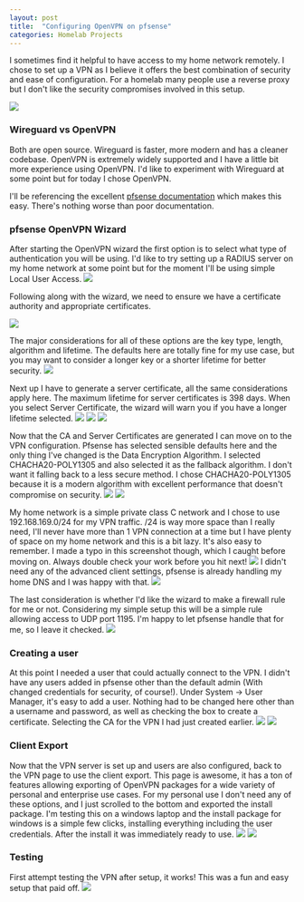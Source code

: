 ```yaml
---
layout: post
title:  "Configuring OpenVPN on pfsense"
categories: Homelab Projects
---
```

I sometimes find it helpful to have access to my home network remotely. I chose to set up a VPN as I believe it offers the best combination of security and ease of configuration. For a homelab many people use a reverse proxy but I don't like the security compromises involved in this setup.

![](/assets/screenshots/vpn/2025-01-26_22-32_1.png)
### Wireguard vs OpenVPN
Both are open source. Wireguard is faster, more modern and has a cleaner codebase. OpenVPN is extremely widely supported and I have a little bit more experience using OpenVPN. I'd like to experiment with Wireguard at some point but for today I chose OpenVPN.

I'll be referencing the excellent [pfsense documentation](https://docs.netgate.com/pfsense/en/latest/recipes/openvpn-ra.html) which makes this easy. There's nothing worse than poor documentation.

### pfsense OpenVPN Wizard 

After starting the OpenVPN wizard the first option is to select what type of authentication you will be using. I'd like to try setting up a RADIUS server on my home network at some point but for the moment I'll be using simple Local User Access.
![](/assets/screenshots/vpn/2025-01-26_22-32_2.png)

Following along with the wizard, we need to ensure we have a certificate authority and appropriate certificates. 

![](/assets/screenshots/vpn/2025-01-26_22-33.png)

The major considerations for all of these options are the key type, length, algorithm and lifetime. The defaults here are totally fine for my use case, but you may want to consider a longer key or a shorter lifetime for better security.
![](/assets/screenshots/vpn/2025-01-27_01-56.png)

Next up I have to generate a server certificate, all the same considerations apply here. The maximum lifetime for server certificates is 398 days. When you select Server Certificate, the wizard will warn you if you have a longer lifetime selected.
![](/assets/screenshots/vpn/2025-01-26_22-40.png)
![](/assets/screenshots/vpn/2025-01-26_22-34.png)
![](/assets/screenshots/vpn/2025-01-26_22-35.png)

Now that the CA and Server Certificates are generated I can move on to the VPN configuration. Pfsense has selected sensible defaults here and the only thing I've changed is the Data Encryption Algorithm. I selected CHACHA20-POLY1305 and also selected it as the fallback algorithm. I don't want it falling back to a less secure method. I chose CHACHA20-POLY1305 because it is a modern algorithm with excellent performance that doesn't compromise on security.
![](/assets/screenshots/vpn/2025-01-26_22-40_1.png)
![](/assets/screenshots/vpn/2025-01-26_22-41.png)

My home network is a simple private class C network and I chose to use 192.168.169.0/24 for my VPN traffic. /24 is way more space than I really need, I'll never have more than 1 VPN connection at a time but I have plenty of space on my home network and this is a bit lazy. It's also easy to remember. I made a typo in this screenshot though, which I caught before moving on. Always double check your work before you hit next!
![](/assets/screenshots/vpn/2025-01-26_22-42.png)
I didn't need any of the advanced client settings, pfsense is already handling my home DNS and I was happy with that.
![](/assets/screenshots/vpn/2025-01-26_22-44.png)

The last consideration is whether I'd like the wizard to make a firewall rule for me or not. Considering my simple setup this will be a simple rule allowing access to UDP port 1195. I'm happy to let pfsense handle that for me, so I leave it checked.
![](/assets/screenshots/vpn/2025-01-26_22-44_1.png)

### Creating a user
At this point I needed a user that could actually connect to the VPN. I didn't have any users added in pfsense other than the default admin (With changed credentials for security, of course!). Under System -> User Manager, it's easy to add a user. Nothing had to be changed here other than a username and password, as well as checking the box to create a certificate. Selecting the CA for the VPN I had just created earlier.
![](/assets/screenshots/vpn/2025-01-26_22-37.png)
![](/assets/screenshots/vpn/2025-01-26_22-38.png)

### Client Export
Now that the VPN server is set up and users are also configured, back to the VPN page to use the client export. This page is awesome, it has a ton of features allowing exporting of OpenVPN packages for a wide variety of personal and enterprise use cases. For my personal use I don't need any of these options, and I just scrolled to the bottom and exported the install package. I'm testing this on a windows laptop and the install package for windows is a simple few clicks, installing everything including the user credentials. After the install it was immediately ready to use. 
![](/assets/screenshots/vpn/2025-01-26_22-46.png)
![](/assets/screenshots/vpn/2025-01-26_22-46_1.png)

### Testing
First attempt testing the VPN after setup, it works! This was a fun and easy setup that paid off. 
![](/assets/screenshots/vpn/2025-01-27_02-58.png)